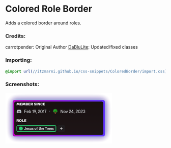 # Colored Role Border
Adds a colored border around roles.

### Credits:
carrotpender: Original Author
[DaBluLite](https://github.com/DaBluLite): Updated/fixed classes

### Importing:
```css
@import url(//itzmarni.github.io/css-snippets/ColoredBorder/import.css);
```

### Screenshots:
![image](./screenshots/ColoredBorderRoles.png)  